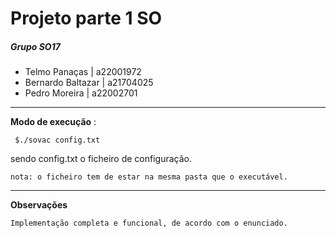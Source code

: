 # Projeto parte 1 SO
##### Grupo SO17
- Telmo Panaças | a22001972
- Bernardo Baltazar | a21704025
- Pedro Moreira | a22002701
---
**Modo de execução** :
```
 $./sovac config.txt
 ```
sendo config.txt o ficheiro de configuração.
```
nota: o ficheiro tem de estar na mesma pasta que o executável.
```
--- 
**Observações**
```
Implementação completa e funcional, de acordo com o enunciado.
```
